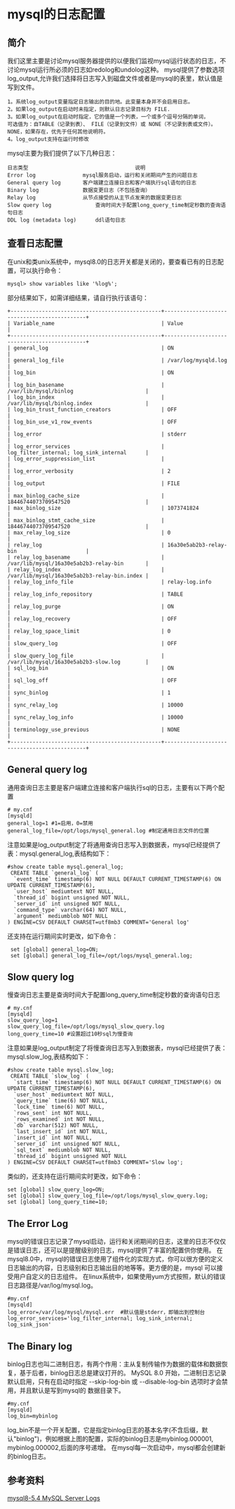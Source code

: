 # mysql的日志配置

## 简介
我们这里主要是讨论mysql服务器提供的以便我们监视mysql运行状态的日志，不讨论mysql运行所必须的日志如redolog和undolog这种。
mysql提供了参数选项log_output,允许我们选择将日志写入到磁盘文件或者是mysql的表里，默认值是写到文件。
```text
1。系统log_output变量指定日志输出的目的地。此变量本身并不会启用日志。
2。如果log_output在启动时未指定，则默认日志记录目标为 FILE.
3。如果log_output在启动时指定，它的值是一个列表，一个或多个逗号分隔的单词，
可选值为：自TABLE（记录到表）、 FILE（记录到文件）或 NONE（不记录到表或文件）。NONE，如果存在，优先于任何其他说明符。
4。log_output支持在运行时修改
```

mysql主要为我们提供了以下几种日志：
```text
日志类型                                  说明
Error log	            mysql服务启动，运行和关闭期间产生的问题日志
General query log	    客户端建立连接日志和客户端执行sql语句的日志
Binary log	            数据变更日志（不包括查询）
Relay log	            从节点接受的从主节点发来的数据变更日志
Slow query log	            查询时间大于配置long_query_time制定秒数的查询语句日志
DDL log (metadata log)      ddl语句日志
```

## 查看日志配置
在unix和类unix系统中，mysql8.0的日志开关都是关闭的，要查看已有的日志配置，可以执行命令：
```text
mysql> show variables like '%log%';
```
部分结果如下，如需详细结果，请自行执行该语句：
```text
+------------------------------------------------+---------------------------------------------+
| Variable_name                                  | Value                                       |
+------------------------------------------------+---------------------------------------------+
| general_log                                    | ON                                          |
| general_log_file                               | /var/log/mysqld.log                         |
| log_bin                                        | ON                                          |
| log_bin_basename                               | /var/lib/mysql/binlog                       |
| log_bin_index                                  | /var/lib/mysql/binlog.index                 |
| log_bin_trust_function_creators                | OFF                                         |
| log_bin_use_v1_row_events                      | OFF                                         |
| log_error                                      | stderr                                      |
| log_error_services                             | log_filter_internal; log_sink_internal      |
| log_error_suppression_list                     |                                             |
| log_error_verbosity                            | 2                                           |
| log_output                                     | FILE                                        |
| max_binlog_cache_size                          | 18446744073709547520                        |
| max_binlog_size                                | 1073741824                                  |
| max_binlog_stmt_cache_size                     | 18446744073709547520                        |
| max_relay_log_size                             | 0                                           |
| relay_log                                      | 16a30e5ab2b3-relay-bin                      |
| relay_log_basename                             | /var/lib/mysql/16a30e5ab2b3-relay-bin       |
| relay_log_index                                | /var/lib/mysql/16a30e5ab2b3-relay-bin.index |
| relay_log_info_file                            | relay-log.info                              |
| relay_log_info_repository                      | TABLE                                       |
| relay_log_purge                                | ON                                          |
| relay_log_recovery                             | OFF                                         |
| relay_log_space_limit                          | 0                                           |
| slow_query_log                                 | OFF                                         |
| slow_query_log_file                            | /var/lib/mysql/16a30e5ab2b3-slow.log        |
| sql_log_bin                                    | ON                                          |
| sql_log_off                                    | OFF                                         |
| sync_binlog                                    | 1                                           |
| sync_relay_log                                 | 10000                                       |
| sync_relay_log_info                            | 10000                                       |
| terminology_use_previous                       | NONE                                        |
+------------------------------------------------+---------------------------------------------+
```

## General query log
通用查询日志主要是客户端建立连接和客户端执行sql的日志，主要有以下两个配置
```
# my.cnf
[mysqld]
general_log=1 #1=启用，0=禁用
general_log_file=/opt/logs/mysql_general.log #制定通用日志文件的位置
```
注意如果是log_output制定了将通用查询日志写入到数据表，mysql已经提供了表：mysql.general_log,表结构如下：
```text
#show create table mysql.general_log;
 CREATE TABLE `general_log` (
  `event_time` timestamp(6) NOT NULL DEFAULT CURRENT_TIMESTAMP(6) ON UPDATE CURRENT_TIMESTAMP(6),
  `user_host` mediumtext NOT NULL,
  `thread_id` bigint unsigned NOT NULL,
  `server_id` int unsigned NOT NULL,
  `command_type` varchar(64) NOT NULL,
  `argument` mediumblob NOT NULL
) ENGINE=CSV DEFAULT CHARSET=utf8mb3 COMMENT='General log'
```
还支持在运行期间实时更改，如下命令：
```text
 set [global] general_log=ON;
 set [global] general_log_file=/opt/logs/mysql_general.log;
```

## Slow query log
慢查询日志主要是查询时间大于配置long_query_time制定秒数的查询语句日志
```
# my.cnf
[mysqld]
slow_query_log=1
slow_query_log_file=/opt/logs/mysql_slow_query.log
long_query_time=10 #设置超过10秒sql为慢查询
```
注意如果是log_output制定了将慢查询日志写入到数据表，mysql已经提供了表：mysql.slow_log,表结构如下：
```text
#show create table mysql.slow_log;
 CREATE TABLE `slow_log` (
  `start_time` timestamp(6) NOT NULL DEFAULT CURRENT_TIMESTAMP(6) ON UPDATE CURRENT_TIMESTAMP(6),
  `user_host` mediumtext NOT NULL,
  `query_time` time(6) NOT NULL,
  `lock_time` time(6) NOT NULL,
  `rows_sent` int NOT NULL,
  `rows_examined` int NOT NULL,
  `db` varchar(512) NOT NULL,
  `last_insert_id` int NOT NULL,
  `insert_id` int NOT NULL,
  `server_id` int unsigned NOT NULL,
  `sql_text` mediumblob NOT NULL,
  `thread_id` bigint unsigned NOT NULL
) ENGINE=CSV DEFAULT CHARSET=utf8mb3 COMMENT='Slow log';
```

类似的，还支持在运行期间实时更改，如下命令：
```text
set [global] slow_query_log=ON;
set [global] slow_query_log_file=/opt/logs/mysql_slow_query.log;
set [global] long_query_time=10;
```

## The Error Log
mysql的错误日志记录了mysql启动，运行和关闭期间的日志，这里的日志不仅仅是错误日志，还可以是提醒级别的日志，mysql提供了丰富的配置供你使用。
在mysql8.0中，mysql的错误日志使用了组件化的实现方式，你可以很方便的定义日志输出的内容，日志级别和日志输出目的地等等。更方便的是，mysql
可以接受用户自定义的日志组件。
在linux系统中，如果使用yum方式按照，默认的错误日志路径是/var/log/mysql.log。
```text
#my.cnf
[mysqld]
log_error=/var/log/mysql/mysql.err  #默认值是stderr，即输出到控制台
log_error_services='log_filter_internal; log_sink_internal; log_sink_json'
```

## The Binary log
binlog日志也叫二进制日志，有两个作用：主从复制传输作为数据的载体和数据恢复，基于后者，binlog日志总是建议打开的。
MySQL 8.0 开始，二进制日志记录默认启用，只有在启动时指定 --skip-log-bin 或 --disable-log-bin 选项时才会禁用，并且默认是写到mysql的
数据目录下。
```text
#my.cnf
[mysqld]
log_bin=mybinlog  
```
log_bin不是一个开关配置，它是指定binlog日志的基本名字(不含后缀，默认"binlog")，例如根据上图的配置，实际的binlog日志是mybinlog.000001,
mybinlog.000002,后面的序号递增。
在mysql每一次启动中，mysql都会创建新的binlog日志。


## 参考资料
[mysql8-5.4 MySQL Server Logs](https://dev.mysql.com/doc/refman/8.0/en/server-logs.html)

